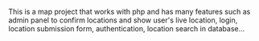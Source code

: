 This is a map project that works with php and has many features such as admin panel to confirm locations and show user's live location, login, location submission form, authentication, location search in database...
